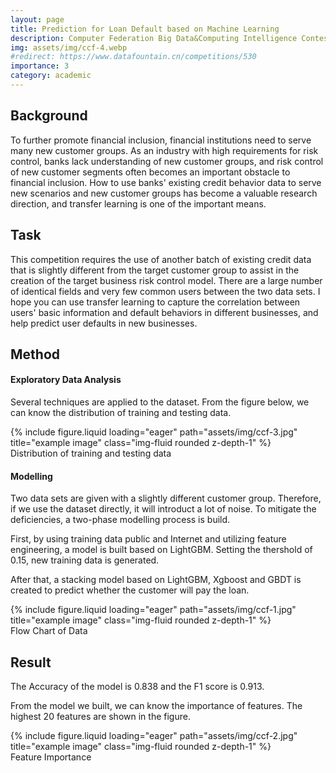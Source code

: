 ```yaml
---
layout: page
title: Prediction for Loan Default based on Machine Learning
description: Computer Federation Big Data&Computing Intelligence Contest
img: assets/img/ccf-4.webp
#redirect: https://www.datafountain.cn/competitions/530
importance: 3
category: academic
---
```

<h2>Background</h2>

To further promote financial inclusion, financial institutions need to serve many new customer groups. As an industry with high requirements for risk control, banks lack understanding of new customer groups, and risk control of new customer segments often becomes an important obstacle to financial inclusion. How to use banks' existing credit behavior data to serve new scenarios and new customer groups has become a valuable research direction, and transfer learning is one of the important means.

<h2>Task</h2>

This competition requires the use of another batch of existing credit data that is slightly different from the target customer group to assist in the creation of the target business risk control model. There are a large number of identical fields and very few common users between the two data sets. I hope you can use transfer learning to capture the correlation between users' basic information and default behaviors in different businesses, and help predict user defaults in new businesses.

<h2>Method</h2>

<h4>Exploratory Data Analysis</h4>

Several techniques are applied to the dataset. From the figure below, we can know the distribution of training and testing data.

<div class="row">
    <div class="col-sm mt-3 mt-md-0">
        {% include figure.liquid loading="eager" path="assets/img/ccf-3.jpg" title="example image" class="img-fluid rounded z-depth-1" %}
    </div>
</div>
<div class="caption">
    Distribution of training and testing data
</div>

<h4>Modelling</h4>

Two data sets are given with a slightly different customer group. Therefore, if we use the dataset directly, it will introduct a lot of noise. To mitigate the deficiencies, a two-phase modelling process is build.

First, by using training data public and Internet and utilizing feature engineering, a model is built based on LightGBM. Setting the thershold of 0.15, new training data is generated.

After that, a stacking model based on LightGBM, Xgboost and GBDT is created to predict whether the customer will pay the loan.

<div class="row">
    <div class="col-sm mt-3 mt-md-0">
        {% include figure.liquid loading="eager" path="assets/img/ccf-1.jpg" title="example image" class="img-fluid rounded z-depth-1" %}
    </div>
</div>
<div class="caption">
    Flow Chart of Data
</div>

<h2>Result</h2>

The Accuracy of the model is 0.838 and the F1 score is 0.913.

From the model we built, we can know the importance of features. The highest 20 features are shown in the figure.

<div class="row">
    <div class="col-sm mt-3 mt-md-0">
        {% include figure.liquid loading="eager" path="assets/img/ccf-2.jpg" title="example image" class="img-fluid rounded z-depth-1" %}
    </div>
</div>
<div class="caption">
    Feature Importance
</div>


